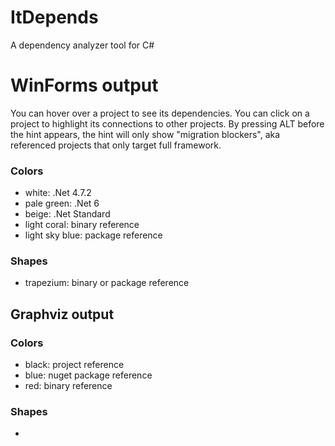# ItDepends
A dependency analyzer tool for C#

# WinForms output

You can hover over a project to see its dependencies. You can click on a project to highlight its connections to other projects.
By pressing ALT before the hint appears, the hint will only show "migration blockers", aka referenced projects that only target full framework.

### Colors
  * white: .Net 4.7.2
  * pale green: .Net 6
  * beige: .Net Standard
  * light coral: binary reference
  * light sky blue: package reference

### Shapes
  * trapezium: binary or package reference

## Graphviz output
### Colors
  * black: project reference
  * blue: nuget package reference
  * red: binary reference

### Shapes
  * 